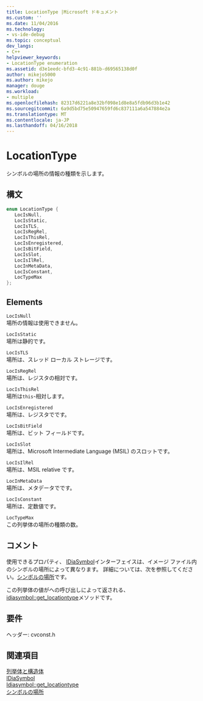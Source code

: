 ```yaml
---
title: LocationType |Microsoft ドキュメント
ms.custom: ''
ms.date: 11/04/2016
ms.technology:
- vs-ide-debug
ms.topic: conceptual
dev_langs:
- C++
helpviewer_keywords:
- LocationType enumeration
ms.assetid: d3e1eedc-bfd3-4c91-881b-d69565138d0f
author: mikejo5000
ms.author: mikejo
manager: douge
ms.workload:
- multiple
ms.openlocfilehash: 82317d6221a8e32bf098e1d8e8a5fdb96d3b1e42
ms.sourcegitcommit: 6a9d5bd75e50947659fd6c837111a6a547884e2a
ms.translationtype: MT
ms.contentlocale: ja-JP
ms.lasthandoff: 04/16/2018
---
```

# <a name="locationtype"></a>LocationType
シンボルの場所の情報の種類を示します。  
  
## <a name="syntax"></a>構文  
  
```C++  
enum LocationType {   
   LocIsNull,  
   LocIsStatic,  
   LocIsTLS,  
   LocIsRegRel,  
   LocIsThisRel,  
   LocIsEnregistered,  
   LocIsBitField,  
   LocIsSlot,  
   LocIsIlRel,  
   LocInMetaData,  
   LocIsConstant,  
   LocTypeMax  
};  
```  
  
## <a name="elements"></a>Elements  
 `LocIsNull`  
 場所の情報は使用できません。  
  
 `LocIsStatic`  
 場所は静的です。  
  
 `LocIsTLS`  
 場所は、スレッド ローカル ストレージです。  
  
 `LocIsRegRel`  
 場所は、レジスタの相対です。  
  
 `LocIsThisRel`  
 場所は`this`-相対します。  
  
 `LocIsEnregistered`  
 場所は、レジスタでです。  
  
 `LocIsBitField`  
 場所は、ビット フィールドです。  
  
 `LocIsSlot`  
 場所は、Microsoft Intermediate Language (MSIL) のスロットです。  
  
 `LocIsIlRel`  
 場所は、MSIL relative です。  
  
 `LocInMetaData`  
 場所は、メタデータでです。  
  
 `LocIsConstant`  
 場所は、定数値です。  
  
 `LocTypeMax`  
 この列挙体の場所の種類の数。  
  
## <a name="remarks"></a>コメント  
 使用できるプロパティ、 [IDiaSymbol](../../debugger/debug-interface-access/idiasymbol.md)インターフェイスは、イメージ ファイル内のシンボルの場所によって異なります。 詳細については、次を参照してください。[シンボルの場所](../../debugger/debug-interface-access/symbol-locations.md)です。  
  
 この列挙体の値がへの呼び出しによって返される、 [idiasymbol::get_locationtype](../../debugger/debug-interface-access/idiasymbol-get-locationtype.md)メソッドです。  
  
## <a name="requirements"></a>要件  
 ヘッダー: cvconst.h  
  
## <a name="see-also"></a>関連項目  
 [列挙体と構造体](../../debugger/debug-interface-access/enumerations-and-structures.md)   
 [IDiaSymbol](../../debugger/debug-interface-access/idiasymbol.md)   
 [Idiasymbol::get_locationtype](../../debugger/debug-interface-access/idiasymbol-get-locationtype.md)   
 [シンボルの場所](../../debugger/debug-interface-access/symbol-locations.md)